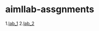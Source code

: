 # aimllab-assgnments
1.[lab_1](https://github.com/Srivardhan2004/aimllab-assgnments/blob/main/A1.ipynb)
2.[lab_2](https://github.com/Srivardhan2004/aimllab-assgnments/blob/main/A2.ipynb)
